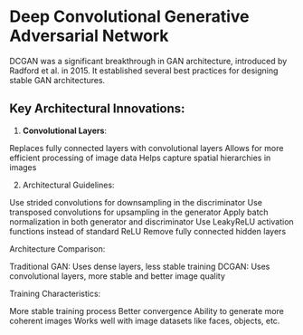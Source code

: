 # Deep Convolutional Generative Adversarial Network

DCGAN was a significant breakthrough in GAN architecture, introduced by Radford et al. in 2015. It established several best practices for designing stable GAN architectures.
## Key Architectural Innovations:

 1. **Convolutional Layers**:

Replaces fully connected layers with convolutional layers
Allows for more efficient processing of image data
Helps capture spatial hierarchies in images


 2. Architectural Guidelines:

Use strided convolutions for downsampling in the discriminator
Use transposed convolutions for upsampling in the generator
Apply batch normalization in both generator and discriminator
Use LeakyReLU activation functions instead of standard ReLU
Remove fully connected hidden layers



Architecture Comparison:

Traditional GAN: Uses dense layers, less stable training
DCGAN: Uses convolutional layers, more stable and better image quality

Training Characteristics:

More stable training process
Better convergence
Ability to generate more coherent images
Works well with image datasets like faces, objects, etc.
